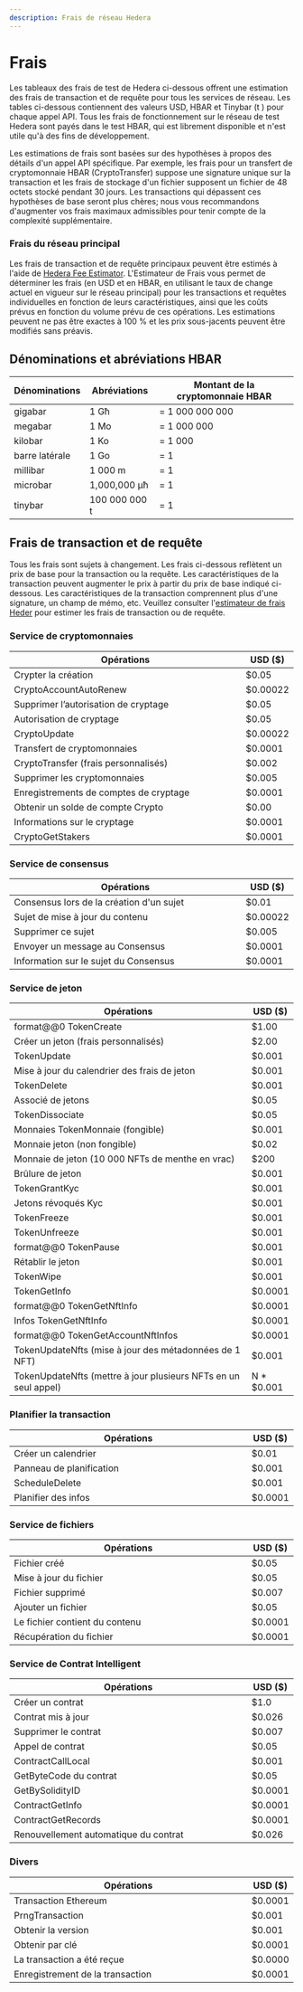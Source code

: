 ```yaml
---
description: Frais de réseau Hedera
---
```


# Frais

Les tableaux des frais de test de Hedera ci-dessous offrent une estimation des frais de transaction et de requête pour tous les services de réseau. Les tables ci-dessous contiennent des valeurs USD, HBAR et Tinybar (t<unk> ) pour chaque appel API. Tous les frais de fonctionnement sur le réseau de test Hedera sont payés dans le test HBAR, qui est librement disponible et n'est utile qu'à des fins de développement.

Les estimations de frais sont basées sur des hypothèses à propos des détails d'un appel API spécifique. Par exemple, les frais pour un transfert de cryptomonnaie HBAR (CryptoTransfer) suppose une signature unique sur la transaction et les frais de stockage d'un fichier supposent un fichier de 48 octets stocké pendant 30 jours. Les transactions qui dépassent ces hypothèses de base seront plus chères; nous vous recommandons d'augmenter vos frais maximaux admissibles pour tenir compte de la complexité supplémentaire.

### Frais du réseau principal

Les frais de transaction et de requête principaux peuvent être estimés à l'aide de [Hedera Fee Estimator](https://hedera.com/fees). L'Estimateur de Frais vous permet de déterminer les frais (en USD et en HBAR, en utilisant le taux de change actuel en vigueur sur le réseau principal) pour les transactions et requêtes individuelles en fonction de leurs caractéristiques, ainsi que les coûts prévus en fonction du volume prévu de ces opérations. Les estimations peuvent ne pas être exactes à 100 % et les prix sous-jacents peuvent être modifiés sans préavis.

## Dénominations et abréviations HBAR

| Dénominations  | Abréviations       | Montant de la cryptomonnaie HBAR |
| -------------- | ------------------ | -------------------------------- |
| gigabar        | 1 Għ               | = 1 000 000 000 <unk>            |
| megabar        | 1 Mo               | = 1 000 000 <unk>                |
| kilobar        | 1 Ko               | = 1 000 <unk>                    |
| barre latérale | 1 Go               | = 1 <unk>                        |
| millibar       | 1 000 m<unk>       | = 1 <unk>                        |
| microbar       | 1,000,000 μħ       | = 1 <unk>                        |
| tinybar        | 100 000 000 t<unk> | = 1 <unk>                        |

## Frais de transaction et de requête

Tous les frais sont sujets à changement. Les frais ci-dessous reflètent un prix de base pour la transaction ou la requête. Les caractéristiques de la transaction peuvent augmenter le prix à partir du prix de base indiqué ci-dessous. Les caractéristiques de la transaction comprennent plus d'une signature, un champ de mémo, etc. Veuillez consulter l'[estimateur de frais Heder](https://hedera.com/fees) pour estimer les frais de transaction ou de requête.

### Service de cryptomonnaies

<table><thead><tr><th width="482">Opérations</th><th>USD ($)</th></tr></thead><tbody><tr><td>Crypter la création</td><td>$0.05</td></tr><tr><td>CryptoAccountAutoRenew</td><td>$0.00022</td></tr><tr><td>Supprimer l’autorisation de cryptage</td><td>$0.05</td></tr><tr><td>Autorisation de cryptage</td><td>$0.05</td></tr><tr><td>CryptoUpdate</td><td>$0.00022</td></tr><tr><td>Transfert de cryptomonnaies</td><td>$0.0001</td></tr><tr><td>CryptoTransfer (frais personnalisés)</td><td>$0.002</td></tr><tr><td>Supprimer les cryptomonnaies</td><td>$0.005</td></tr><tr><td>Enregistrements de comptes de cryptage</td><td>$0.0001</td></tr><tr><td>Obtenir un solde de compte Crypto</td><td>$0.00</td></tr><tr><td>Informations sur le cryptage</td><td>$0.0001</td></tr><tr><td>CryptoGetStakers</td><td>$0.0001</td></tr></tbody></table>

### Service de consensus

<table><thead><tr><th width="484">Opérations</th><th>USD ($)</th></tr></thead><tbody><tr><td>Consensus lors de la création d'un sujet</td><td>$0.01</td></tr><tr><td>Sujet de mise à jour du contenu</td><td>$0.00022</td></tr><tr><td>Supprimer ce sujet</td><td>$0.005</td></tr><tr><td>Envoyer un message au Consensus</td><td>$0.0001</td></tr><tr><td>Information sur le sujet du Consensus</td><td>$0.0001</td></tr></tbody></table>

### Service de jeton

<table><thead><tr><th width="486">Opérations</th><th>USD ($)</th></tr></thead><tbody><tr><td>format@@0 TokenCreate</td><td>$1.00</td></tr><tr><td>Créer un jeton (frais personnalisés)</td><td>$2.00</td></tr><tr><td>TokenUpdate</td><td>$0.001</td></tr><tr><td>Mise à jour du calendrier des frais de jeton</td><td>$0.001</td></tr><tr><td>TokenDelete</td><td>$0.001</td></tr><tr><td>Associé de jetons</td><td>$0.05</td></tr><tr><td>TokenDissociate</td><td>$0.05</td></tr><tr><td>Monnaies TokenMonnaie (fongible)</td><td>$0.001</td></tr><tr><td>Monnaie jeton (non fongible)</td><td>$0.02</td></tr><tr><td>Monnaie de jeton (10 000 NFTs de menthe en vrac)</td><td>$200</td></tr><tr><td>Brûlure de jeton</td><td>$0.001</td></tr><tr><td>TokenGrantKyc</td><td>$0.001</td></tr><tr><td>Jetons révoqués Kyc</td><td>$0.001</td></tr><tr><td>TokenFreeze</td><td>$0.001</td></tr><tr><td>TokenUnfreeze</td><td>$0.001</td></tr><tr><td>format@@0 TokenPause</td><td>$0.001</td></tr><tr><td>Rétablir le jeton</td><td>$0.001</td></tr><tr><td>TokenWipe</td><td>$0.001</td></tr><tr><td>TokenGetInfo</td><td>$0.0001</td></tr><tr><td>format@@0 TokenGetNftInfo</td><td>$0.0001</td></tr><tr><td>Infos TokenGetNftInfo</td><td>$0.0001</td></tr><tr><td>format@@0 TokenGetAccountNftInfos</td><td>$0.0001</td></tr><tr><td>TokenUpdateNfts (mise à jour des métadonnées de 1 NFT)</td><td>$0.001</td></tr><tr><td>TokenUpdateNfts (mettre à jour plusieurs NFTs en un seul appel)</td><td>N * $0.001</td></tr></tbody></table>

### Planifier la transaction

<table><thead><tr><th width="491">Opérations</th><th>USD ($)</th></tr></thead><tbody><tr><td>Créer un calendrier</td><td>$0.01</td></tr><tr><td>Panneau de planification</td><td>$0.001</td></tr><tr><td>ScheduleDelete</td><td>$0.001</td></tr><tr><td>Planifier des infos</td><td>$0.0001</td></tr></tbody></table>

### Service de fichiers

<table><thead><tr><th width="495">Opérations</th><th>USD ($)</th></tr></thead><tbody><tr><td>Fichier créé</td><td>$0.05</td></tr><tr><td>Mise à jour du fichier</td><td>$0.05</td></tr><tr><td>Fichier supprimé</td><td>$0.007</td></tr><tr><td>Ajouter un fichier</td><td>$0.05</td></tr><tr><td>Le fichier contient du contenu</td><td>$0.0001</td></tr><tr><td>Récupération du fichier</td><td>$0.0001</td></tr></tbody></table>

### Service de Contrat Intelligent

<table><thead><tr><th width="501">Opérations</th><th>USD ($)</th></tr></thead><tbody><tr><td>Créer un contrat</td><td>$1.0</td></tr><tr><td>Contrat mis à jour</td><td>$0.026</td></tr><tr><td>Supprimer le contrat</td><td>$0.007</td></tr><tr><td>Appel de contrat</td><td>$0.05</td></tr><tr><td>ContractCallLocal</td><td>$0.001</td></tr><tr><td>GetByteCode du contrat</td><td>$0.05</td></tr><tr><td>GetBySolidityID</td><td>$0.0001</td></tr><tr><td>ContractGetInfo</td><td>$0.0001</td></tr><tr><td>ContractGetRecords</td><td>$0.0001</td></tr><tr><td>Renouvellement automatique du contrat</td><td>$0.026</td></tr></tbody></table>

### Divers

<table><thead><tr><th width="508">Opérations</th><th>USD ($)</th></tr></thead><tbody><tr><td>Transaction Ethereum</td><td>$0.0001</td></tr><tr><td>PrngTransaction</td><td>$0.001</td></tr><tr><td>Obtenir la version</td><td>$0.001</td></tr><tr><td>Obtenir par clé</td><td>$0.0001</td></tr><tr><td>La transaction a été reçue</td><td>$0.0000</td></tr><tr><td>Enregistrement de la transaction</td><td>$0.0001</td></tr></tbody></table>
